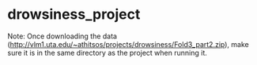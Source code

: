 # drowsiness_project
Note: Once downloading the data (http://vlm1.uta.edu/~athitsos/projects/drowsiness/Fold3_part2.zip), make sure it is in the same directory as the project when running it.
